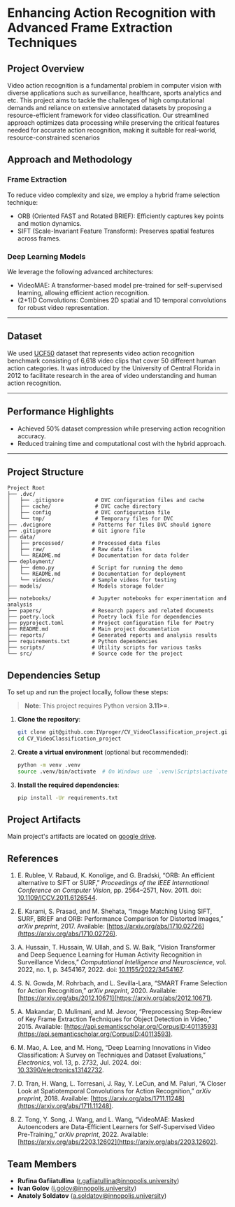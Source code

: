 # Enhancing Action Recognition with Advanced Frame Extraction Techniques

## Project Overview
Video action recognition is a fundamental problem in computer vision with diverse applications such as surveillance, healthcare, sports analytics and etc. This project aims to tackle the challenges of high computational demands and reliance on extensive annotated datasets by proposing a resource-efficient framework for video classification. Our streamlined approach optimizes data processing while preserving the critical features needed for accurate action recognition, making it suitable for real-world, resource-constrained scenarios

## Approach and Methodology  

### Frame Extraction  
To reduce video complexity and size, we employ a hybrid frame selection technique:
- ORB (Oriented FAST and Rotated BRIEF): Efficiently captures key points and motion dynamics.  
- SIFT (Scale-Invariant Feature Transform): Preserves spatial features across frames.  

### Deep Learning Models  
We leverage the following advanced architectures:
- VideoMAE: A transformer-based model pre-trained for self-supervised learning, allowing efficient action recognition.  
- (2+1)D Convolutions: Combines 2D spatial and 1D temporal convolutions for robust video representation.

---

## Dataset
We used [UCF50](https://www.kaggle.com/datasets/pypiahmad/realistic-action-recognition-ucf50) dataset that represents video action recognition benchmark consisting of 6,618 video clips that cover 50 different human action categories. It was introduced by the University of Central Florida in 2012 to facilitate research in the area of video understanding and human action recognition.

---

## Performance Highlights  
- Achieved 50% dataset compression while preserving action recognition accuracy.  
- Reduced training time and computational cost with the hybrid approach.  

---
## Project Structure
```
Project Root
├── .dvc/
│   ├── .gitignore          # DVC configuration files and cache
│   ├── cache/              # DVC cache directory
│   ├── config              # DVC configuration file
│   └── tmp/                # Temporary files for DVC
├── .dvcignore             # Patterns for files DVC should ignore
├── .gitignore             # Git ignore file
├── data/
│   ├── processed/         # Processed data files
│   ├── raw/               # Raw data files
│   └── README.md          # Documentation for data folder
├── deployment/
│   ├── demo.py            # Script for running the demo
│   └── README.md          # Documentation for deployment
│   └── videos/            # Sample videos for testing
├── models/                # Models storage folder
│
├── notebooks/             # Jupyter notebooks for experimentation and analysis
├── papers/                # Research papers and related documents
├── poetry.lock            # Poetry lock file for dependencies
├── pyproject.toml         # Project configuration file for Poetry
├── README.md              # Main project documentation
├── reports/               # Generated reports and analysis results
├── requirements.txt       # Python dependencies
├── scripts/               # Utility scripts for various tasks
└── src/                   # Source code for the project
```

## Dependencies Setup

To set up and run the project locally, follow these steps:

> **Note**: This project requires Python version **3.11>=**.

1. **Clone the repository**:
   ```bash
   git clone git@github.com:IVproger/CV_VideoClassification_project.git
   cd CV_VideoClassification_project
   ```

2. **Create a virtual environment** (optional but recommended):
   ```bash
   python -m venv .venv
   source .venv/bin/activate  # On Windows use `.venv\Scripts\activate`
   ```

3. **Install the required dependencies**:
   ```bash
   pip install -Ur requirements.txt
   ```
## Project Artifacts
Main project's artifacts are located on [google drive](https://drive.google.com/drive/folders/12dvlSi4D_iX9hXTzAeZ0dM9zy2S2KKI6). 

## References 
1. E. Rublee, V. Rabaud, K. Konolige, and G. Bradski, “ORB: An efficient alternative to SIFT or SURF,” *Proceedings of the IEEE International Conference on Computer Vision*, pp. 2564–2571, Nov. 2011. doi: [10.1109/ICCV.2011.6126544](https://doi.org/10.1109/ICCV.2011.6126544).  

2. E. Karami, S. Prasad, and M. Shehata, “Image Matching Using SIFT, SURF, BRIEF and ORB: Performance Comparison for Distorted Images,” *arXiv preprint*, 2017. Available: [https://arxiv.org/abs/1710.02726](https://arxiv.org/abs/1710.02726).  

3. A. Hussain, T. Hussain, W. Ullah, and S. W. Baik, “Vision Transformer and Deep Sequence Learning for Human Activity Recognition in Surveillance Videos,” *Computational Intelligence and Neuroscience*, vol. 2022, no. 1, p. 3454167, 2022. doi: [10.1155/2022/3454167](https://doi.org/10.1155/2022/3454167).  

4. S. N. Gowda, M. Rohrbach, and L. Sevilla-Lara, “SMART Frame Selection for Action Recognition,” *arXiv preprint*, 2020. Available: [https://arxiv.org/abs/2012.10671](https://arxiv.org/abs/2012.10671).  

5. A. Makandar, D. Mulimani, and M. Jevoor, “Preprocessing Step-Review of Key Frame Extraction Techniques for Object Detection in Video,” 2015. Available: [https://api.semanticscholar.org/CorpusID:40113593](https://api.semanticscholar.org/CorpusID:40113593).  

6. M. Mao, A. Lee, and M. Hong, “Deep Learning Innovations in Video Classification: A Survey on Techniques and Dataset Evaluations,” *Electronics*, vol. 13, p. 2732, Jul. 2024. doi: [10.3390/electronics13142732](https://doi.org/10.3390/electronics13142732).  

7. D. Tran, H. Wang, L. Torresani, J. Ray, Y. LeCun, and M. Paluri, “A Closer Look at Spatiotemporal Convolutions for Action Recognition,” *arXiv preprint*, 2018. Available: [https://arxiv.org/abs/1711.11248](https://arxiv.org/abs/1711.11248).  

8. Z. Tong, Y. Song, J. Wang, and L. Wang, “VideoMAE: Masked Autoencoders are Data-Efficient Learners for Self-Supervised Video Pre-Training,” *arXiv preprint*, 2022. Available: [https://arxiv.org/abs/2203.12602](https://arxiv.org/abs/2203.12602).  

## Team Members
- **Rufina Gafiiatullina** (r.gafiiatullina@innopolis.university)
- **Ivan Golov** (i.golov@innopolis.university)
- **Anatoly Soldatov** (a.soldatov@innopolis.university)

